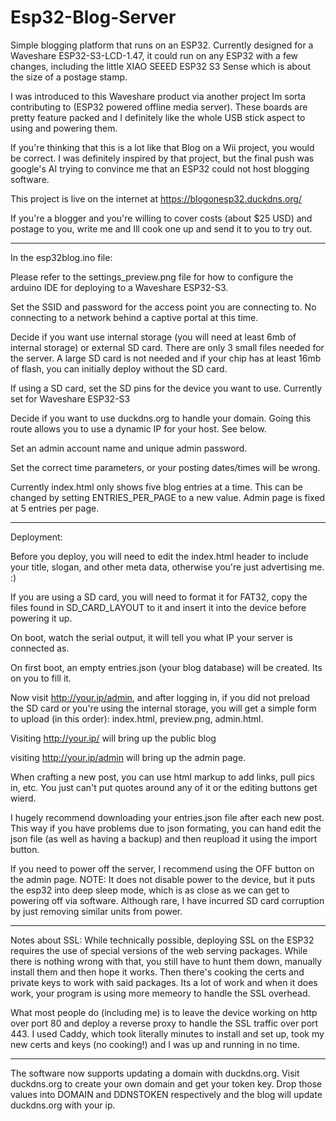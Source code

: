 # Esp32-Blog-Server
Simple blogging platform that runs on an ESP32. Currently designed for a Waveshare ESP32-S3-LCD-1.47, it could run on any ESP32 with a few changes, including the little XIAO SEEED ESP32 S3 Sense which is about the size of a postage stamp. 

I was introduced to this Waveshare product via another project Im sorta contributing to (ESP32 powered offline media server). These boards are pretty feature packed and I definitely like the whole USB stick aspect to using and powering them.

If you're thinking that this is a lot like that Blog on a Wii project, you would be correct. I was definitely inspired by that project, but the final push was google's AI trying to convince me that an ESP32 could not host blogging software. 

This project is live on the internet at https://blogonesp32.duckdns.org/

If you're a blogger and you're willing to cover costs (about $25 USD) and postage to you, write me and Ill cook one up and send it to you to try out. 

-----------------

In the esp32blog.ino file:

Please refer to the settings_preview.png file for how to configure the arduino IDE for deploying to a Waveshare ESP32-S3.

Set the SSID and password for the access point you are connecting to. No connecting to a network behind a captive portal at this time.

Decide if you want use internal storage (you will need at least 6mb of internal storage) or external SD card. There are only 3 small files needed for the server. A large SD card is not needed and if your chip has at least 16mb of flash, you can initially deploy without the SD card.

If using a SD card, set the SD pins for the device you want to use. Currently set for Waveshare ESP32-S3

Decide if you want to use duckdns.org to handle your domain. Going this route allows you to use a dynamic IP for your host. See below.

Set an admin account name and unique admin password. 

Set the correct time parameters, or your posting dates/times will be wrong. 

Currently index.html only shows five blog entries at a time. This can be changed by setting ENTRIES_PER_PAGE to a new value. Admin page is fixed at 5 entries per page.


------------------
Deployment:

Before you deploy, you will need to edit the index.html header to include your title, slogan, and other meta data, otherwise you're just advertising me. :)

If you are using a SD card, you will need to format it for FAT32, copy the files found in SD_CARD_LAYOUT to it and insert it into the device before powering it up. 

On boot, watch the serial output, it will tell you what IP your server is connected as. 

On first boot, an empty entries.json (your blog database) will be created. Its on you to fill it.

Now visit http://your.ip/admin, and after logging in, if you did not preload the SD card or you're using the internal storage, you will get a simple form to upload (in this order): index.html, preview.png, admin.html.

Visiting http://your.ip/ will bring up the public blog

visiting http://your.ip/admin will bring up the admin page.  

When crafting a new post, you can use html markup to add links, pull pics in, etc. You just can't put quotes around any of it or the editing buttons get wierd. 

I hugely recommend downloading your entries.json file after each new post. This way if you have problems due to json formating, you can hand edit the json file (as well as having a backup) and then reupload it using the import button.

If you need to power off the server, I recommend using the OFF button on the admin page. NOTE: It does not disable power to the device, but it puts the esp32 into deep sleep mode, which is as close as we can get to powering off via software. Although rare, I have incurred SD card corruption by just removing similar units from power. 

---------------

Notes about SSL: While technically possible, deploying SSL on the ESP32 requires the use of special versions of the web serving packages. While there is nothing wrong with that, you still have to hunt them down, manually install them and then hope it works. Then there's cooking the certs and private keys to work with said packages. Its a lot of work and when it does work, your program is using more memeory to handle the SSL overhead. 

What most people do (including me) is to leave the device working on http over port 80 and deploy a reverse proxy to handle the SSL traffic over port 443. I used Caddy, which took literally minutes to install and set up, took my new certs and keys (no cooking!) and I was up and running in no time.

-----------------------

The software now supports updating a domain with duckdns.org.  Visit duckdns.org to create your own domain and get your token key. Drop those values into DOMAIN and DDNSTOKEN respectively and the blog will update duckdns.org with your ip.

